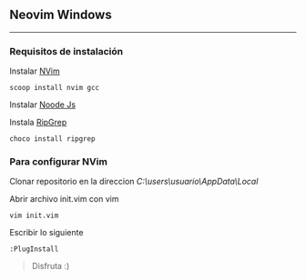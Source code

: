 ## Neovim Windows
---
### Requisitos de instalación  

Instalar [NVim](https://neovim.io/)  

    scoop install nvim gcc
    
Instalar [Noode Js](https://nodejs.org/en/download/)  

Instala [RipGrep](https://community.chocolatey.org/packages/ripgrep)  

    choco install ripgrep    
### Para configurar NVim
Clonar repositorio en la direccion *C:\users\usuario\AppData\Local*  

Abrir archivo init.vim con vim  

    vim init.vim

Escribir lo siguiente   

    :PlugInstall

> Disfruta :)


